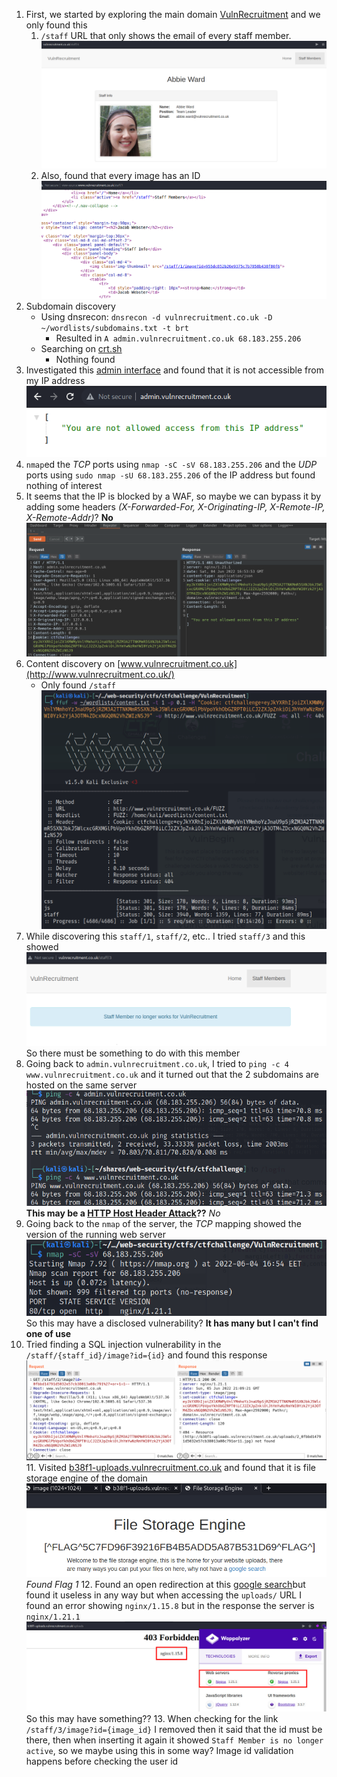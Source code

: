 1. First, we started by exploring the main domain [VulnRecruitment](http://www.vulnrecruitment.co.uk/) and we only found this
	1. `/staff` URL that only shows the email of every staff member. ![Screenshot 1](Screenshot_1.png)
	2. Also, found that every image has an ID ![Screenshot 2](Screenshot_2.png)
2. Subdomain discovery
	- Using dnsrecon: `dnsrecon -d vulnrecruitment.co.uk -D ~/wordlists/subdomains.txt -t brt`
		- Resulted in `A admin.vulnrecruitment.co.uk 68.183.255.206`
	- Searching on [crt.sh](https://crt.sh)
		- Nothing found
3. Investigated this [admin interface](http://admin.vulnrecruitment.co.uk/) and found that it is not accessible from my IP address ![Screenshot 3](Screenshot_3.png)
4. `nmap`ed the *TCP* ports using `nmap -sC -sV 68.183.255.206` and the *UDP* ports using `sudo nmap -sU 68.183.255.206` of the IP address but found nothing of interest
5. It seems that the IP is blocked by a WAF, so maybe we can bypass it by adding some headers *(X-Forwarded-For, X-Originating-IP, X-Remote-IP, X-Remote-Addr)*? **No**![Screenshot 4](Screenshot_4.png)
6. Content discovery on [www.vulnrecruitment.co.uk](http://www.vulnrecruitment.co.uk/)
	- Only found `/staff` ![Screenshot 5](Screenshot_5.png)
7. While discovering this `staff/1`, `staff/2`, etc.. I tried `staff/3` and this showed ![Screenshot 6](Screenshot_6.png) So there must be something to do with this member
8. Going back to `admin.vulnrecruitment.co.uk`, I tried to `ping -c 4 www.vulnrecruitment.co.uk` and it turned out that the 2 subdomains are hosted on the same server ![Screenshot 8](Screenshot_8.png) **This may be a [HTTP Host Header Attack](https://portswigger.net/web-security/host-header)??** *No*
9. Going back to the `nmap` of the server, the *TCP* mapping showed the version of the running web server ![Screenshot 7](Screenshot_7.png) So this may have a disclosed vulnerability? **It has many but I can't find one of use**
10. Tried finding a SQL injection vulnerability in the `/staff/{staff_id}/image?id={id}` and found this response ![Screenshot 9](Screenshot_9.png)
	11. Visited [b38f1-uploads.vulnrecruitment.co.uk](http://b38f1-uploads.vulnrecruitment.co.uk/) and found that it is file storage engine of the domain ![Screenshot 10](Screenshot_10.png) *Found Flag 1*
	12. Found an open redirection at this [google search](http://b38f1-uploads.vulnrecruitment.co.uk/redirect?url=https://www.google.com)but found it useless in any way but when accessing the `uploads/` URL I found an error showing `nginx/1.15.8` but in the response the server is `nginx/1.21.1` ![Screenshot 11](Screenshot_11.jpg)  So this may have something??
	13. When checking for the link `/staff/3/image?id={image_id}` I removed then it said that the id must be there, then when inserting it again it showed `Staff Member is no longer active`, so we maybe using this in some way? Image id validation happens before checking the user id
